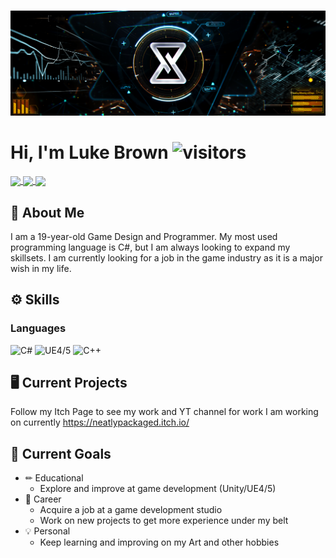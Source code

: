 # <!-- Header content -->
![Box's Banner](https://raw.githubusercontent.com/Aestrus/Aestrus/main/assets/AestrusHeader.png "Header")

# Hi, I'm Luke Brown ![visitors](https://visitor-badge.glitch.me/badge?page_id=NeatlyPackaged.NeatlyPackaged&left_color=gray&right_color=orange)

<!-- Social Media Icons -->
<a href="https://twitter.com/NeatlyPackagedG">
  <!--<img align="center" src="https://img.shields.io/twitter/follow/neatlypackagedg?label=Twitter&style=social&logo=twitter"/>-->
  <img align="center" src="https://img.shields.io/twitter/follow/neatlypackagedg?label=Twitter&style=social&logo=twitter"/>
</a>
<a href="https://www.youtube.com/@neatlypackagedgames393/featured">
  <!--<img align="center" src="https://img.shields.io/youtube/channel/subscribers/neatlypackagedgames"/>-->
  <img align="center" src="https://img.shields.io/badge/YouTube-Subscribe-rgb(85%2C%2085%2C%2085)?style=flat&logo=youtube&color=red&logoColor=red"/>
</a>
<a href="https://www.instagram.com/_i_am_a_box_/">
  <img align="center" src="https://img.shields.io/badge/Instagram-Follow-rgb(85%2C%2085%2C%2085)?style=flat&logo=instagram&color=cd486b&logoColor=cd486b"/>
</a>


## &#128214; About Me
I am a 19-year-old Game Design and Programmer. My most used programming language is C#, but I am always looking to expand my skillsets. I am currently looking for a job in the game industry as it is a major wish in my life.

## &#9881; Skills
### Languages

![C#](https://img.shields.io/badge/-CSharp-rgb(15%2C%2015%2C%2015)?&logo=csharp&logoColor=b242db)
![UE4/5](https://img.shields.io/badge/-UE4/5-rgb(15%2C%2015%2C%2015)?style=flat)
![C++](https://img.shields.io/badge/-C++-rgb(15%2C%2015%2C%2015)?style=flat&logo=cplusplus&logoColor=00599C)


## &#128421; Current Projects
Follow my Itch Page to see my work and YT channel for work I am working on currently
https://neatlypackaged.itch.io/

## &#127919; Current Goals
- &#9999; Educational
  - Explore and improve at game development (Unity/UE4/5)
- &#128188; Career
  - Acquire a job at a game development studio
  - Work on new projects to get more experience under my belt
- &#128161; Personal
  - Keep learning and improving on my Art and other hobbies
